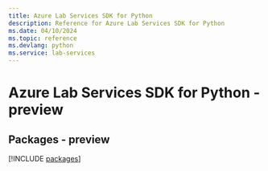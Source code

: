```yaml
---
title: Azure Lab Services SDK for Python
description: Reference for Azure Lab Services SDK for Python
ms.date: 04/10/2024
ms.topic: reference
ms.devlang: python
ms.service: lab-services
---
```

# Azure Lab Services SDK for Python - preview
## Packages - preview
[!INCLUDE [packages](lab-services-index.md)]